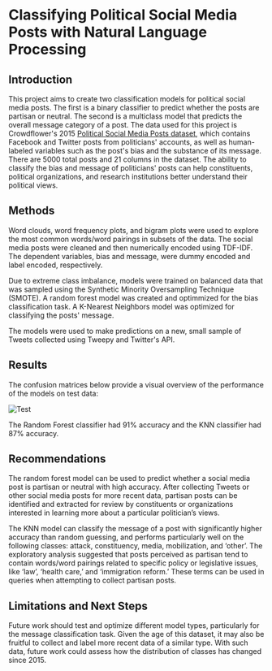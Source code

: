 # Classifying Political Social Media Posts with Natural Language Processing

## Introduction 
This project aims to create two classification models for political social media posts. The first is a binary classifier to predict whether the posts are partisan or neutral. The second is a multiclass model that predicts the overall message category of a post. The data used for this project is Crowdflower's 2015 [Political Social Media Posts dataset](https://www.kaggle.com/crowdflower/political-social-media-posts), which contains Facebook and Twitter posts from politicians' accounts, as well as human-labeled variables such as the post's bias and the substance of its message. There are 5000 total posts and 21 columns in the dataset. The ability to classify the bias and message of politicians' posts can help constituents, political organizations, and research institutions better understand their political views.

## Methods
Word clouds, word frequency plots, and bigram plots were used to explore the most common words/word pairings in subsets of the data. 
The social media posts were cleaned and then numerically encoded using TDF-IDF. The dependent variables, bias and message, were dummy encoded 
and label encoded, respectively. 

Due to extreme class imbalance, models were trained on balanced data that was sampled using the Synthetic Minority Oversampling Technique (SMOTE). A random forest model was created and optimmized for the bias classification task. A K-Nearest Neighbors model was optimized for classifying the posts' message. 

The models were used to make predictions on a new, small sample of Tweets collected using Tweepy and Twitter's API.

## Results
The confusion matrices below provide a visual overview of the performance of the models on test data:

![Test](https://github.com/AvonleaFisher/dsc-mod-4-project-v2-1-onl01-dtsc-ft-070620/blob/master/Screen%20Shot%202020-11-06%20at%204.20.05%20PM.png)

The Random Forest classifier had 91% accuracy and the KNN classifier had 87% accuracy. 

## Recommendations 
The random forest model can be used to predict whether a social media post is partisan or neutral with high accuracy. After collecting Tweets or other social media posts for more recent data, partisan posts can be identified and extracted for review by constituents or organizations interested in learning more about a particular politician’s views.

The KNN model can classify the message of a post with significantly higher accuracy than random guessing, and performs particularly well on the following classes: attack, constituency, media, mobilization, and ‘other’. The exploratory analysis suggested that posts perceived as partisan tend to contain words/word pairings related to specific policy or legislative issues, like ‘law’, ‘health care,’ and ‘immigration reform.’ These terms can be used in queries when attempting to collect partisan posts.

## Limitations and Next Steps
Future work should test and optimize different model types, particularly for the message classification task. Given the age of this dataset, it may also be fruitful to collect and label more recent data of a similar type. With such data, future work could assess how the distribution of classes has changed since 2015.
